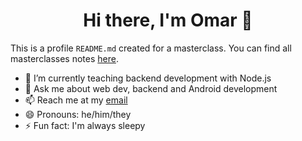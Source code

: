<h1 align="center">Hi there, I'm Omar 👋</h1>

This is a profile `README.md` created for a masterclass. You can find all masterclasses notes [here](https://github.com/StratocasterO/masterclasses-it-academy).

- 🌱 I’m currently teaching backend development with Node.js
- 💬 Ask me about web dev, backend and Android development
- 📫 Reach me at my [email](mailto:omarolmedoferrer@hotmail.com)
- 😄 Pronouns: he/him/they
- ⚡ Fun fact: I'm always sleepy


<!--
**StratocasterOO/StratocasterOO** is a ✨ _special_ ✨ repository because its `README.md` (this file) appears on your GitHub profile.

Here are some ideas to get you started:

- 🔭 I’m currently working on ...
- 👯 I’m looking to collaborate on ...
- 🤔 I’m looking for help with ...
-->
